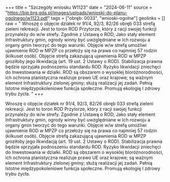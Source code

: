 +++
title = "Szczegóły wniosku W1123"
date = "2024-06-11"
source = "https://bip.brg.gda.pl/images/uploads/wnioski-do-planu-ogolnego/w1123.pdf"
tags = ["obręb: 0033", "wnioski-ogolne"]
geolinks = []
raw = " Wnoszę o objęcie działek nr 91/4, 92/3, 82/26 obręb 033 strefą zieleni  rekreacji. Jest to toron ROD Przytorze, który z racji swojej funkcji przynależy do w/w strefy. Zgodnie z Ustawą o ROD, Jako stały element Infrastruktury gmin, ogrody winny być uwzględniane w Ich rozwoju a organy gmin tworzyć do tego warunki. Objęcie w/w strefą umożliwi ujawnienie ROD w MPZP co przełoży się na prawa co najmniej 57 rodzin (kilkuset osób). Objęcie strefą zakazującą ujawnienia ROD w MPZP groziłoby jego llkwidacją (art. 19 ust. 2 Ustawy o ROD). Stabilizacja prawna będzie sprzyjała podnoszeniu standardu ROD. Ryzyko likwidacji zniechęci do Inwestowania w dzialki. ROD są obszarem o wysoklej bloróżnorodności, ich ochrona planistyczna realizuje prawo UE oraz krajowe; są ważnym element Infrastruktury zlelonej gminy; służą realizacji jej zadań. Pełnią Istotne międzypokoleniowe funkcja społeczne. Promują ekologię I zdrowy trybu życła. "
+++


Wnoszę o objęcie działek nr 91/4, 92/3, 82/26 obręb 033 strefą zieleni  rekreacji.
Jest to toron ROD Przytorze, który z racji swojej funkcji przynależy do w/w strefy. Zgodnie z Ustawą o
ROD, Jako stały element Infrastruktury gmin, ogrody winny być uwzględniane w Ich rozwoju a organy
gmin tworzyć do tego warunki. Objęcie w/w strefą umożliwi ujawnienie ROD w MPZP co przełoży się na
prawa co najmniej 57 rodzin (kilkuset osób). Objęcie strefą zakazującą ujawnienia ROD w MPZP
groziłoby jego llkwidacją (art. 19 ust. 2 Ustawy o ROD). Stabilizacja prawna będzie sprzyjała podnoszeniu
standardu ROD. Ryzyko likwidacji zniechęci do Inwestowania w dzialki.
ROD są obszarem o wysoklej bloróżnorodności, ich ochrona planistyczna realizuje prawo UE oraz
krajowe; są ważnym element Infrastruktury zlelonej gminy; służą realizacji jej zadań. Pełnią Istotne
międzypokoleniowe funkcja społeczne. Promują ekologię I zdrowy trybu życła.




